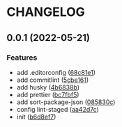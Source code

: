 # CHANGELOG

## 0.0.1 (2022-05-21)

### Features

- add .editorconfig ([68c81e1](https://github.com/cloudyan/lint-example/commit/68c81e1898f9baa7565f4fedc0ad3adfb629c1de))
- add commitlint ([5cbe161](https://github.com/cloudyan/lint-example/commit/5cbe1615b64414954df346195e58eb34cbab2581))
- add husky ([4b6838b](https://github.com/cloudyan/lint-example/commit/4b6838b4aead5c8bf9f1cfd0c13dde0d70571be7))
- add prettier ([bc7fbf5](https://github.com/cloudyan/lint-example/commit/bc7fbf5d1d567d6aa7b3535c19f84c2a443ae8dc))
- add sort-package-json ([085830c](https://github.com/cloudyan/lint-example/commit/085830cf4c2a8538f0a8aa82201f8dc861428d1a))
- config lint-staged ([aa42d7c](https://github.com/cloudyan/lint-example/commit/aa42d7c8232e8d5023cf2eb8a90f2ba72ad0968d))
- init ([b6d8ef7](https://github.com/cloudyan/lint-example/commit/b6d8ef7c2fabf13595ced8b7f865b9371b8dda97))
